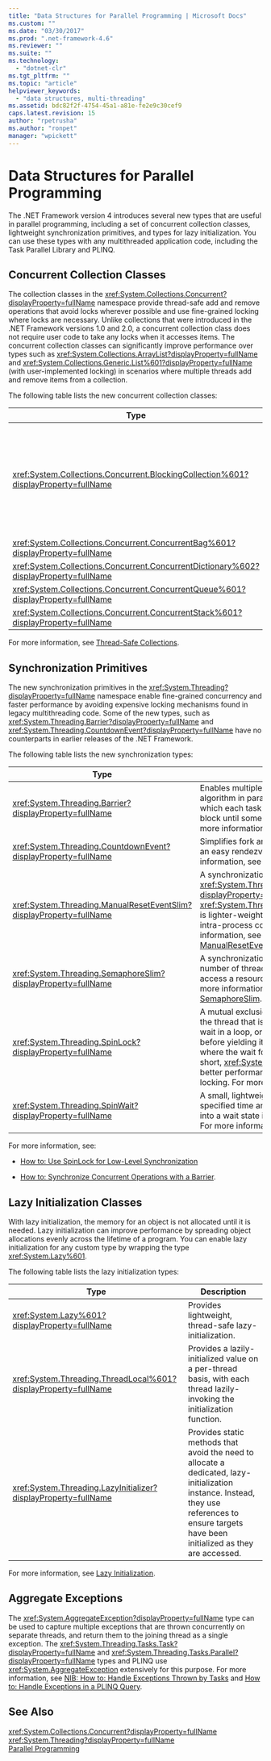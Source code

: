 ```yaml
---
title: "Data Structures for Parallel Programming | Microsoft Docs"
ms.custom: ""
ms.date: "03/30/2017"
ms.prod: ".net-framework-4.6"
ms.reviewer: ""
ms.suite: ""
ms.technology: 
  - "dotnet-clr"
ms.tgt_pltfrm: ""
ms.topic: "article"
helpviewer_keywords: 
  - "data structures, multi-threading"
ms.assetid: bdc82f2f-4754-45a1-a81e-fe2e9c30cef9
caps.latest.revision: 15
author: "rpetrusha"
ms.author: "ronpet"
manager: "wpickett"
---
```

# Data Structures for Parallel Programming
The .NET Framework version 4 introduces several new types that are useful in parallel programming, including a set of concurrent collection classes, lightweight synchronization primitives, and types for lazy initialization. You can use these types with any multithreaded application code, including the Task Parallel Library and PLINQ.  
  
## Concurrent Collection Classes  
 The collection classes in the <xref:System.Collections.Concurrent?displayProperty=fullName> namespace provide thread-safe add and remove operations that avoid locks wherever possible and use fine-grained locking where locks are necessary. Unlike collections that were introduced in the .NET Framework versions 1.0 and 2.0, a concurrent collection class does not require user code to take any locks when it accesses items. The concurrent collection classes can significantly improve performance over types such as <xref:System.Collections.ArrayList?displayProperty=fullName> and <xref:System.Collections.Generic.List%601?displayProperty=fullName> (with user-implemented locking) in scenarios where multiple threads add and remove items from a collection.  
  
 The following table lists the new concurrent collection classes:  
  
|Type|Description|  
|----------|-----------------|  
|<xref:System.Collections.Concurrent.BlockingCollection%601?displayProperty=fullName>|Provides blocking and bounding capabilities for thread-safe collections that implement <xref:System.Collections.Concurrent.IProducerConsumerCollection%601?displayProperty=fullName>. Producer threads block if no slots are available or if the collection is full. Consumer threads block if the collection is empty. This type also supports non-blocking access by consumers and producers. <xref:System.Collections.Concurrent.BlockingCollection%601> can be used as a base class or backing store to provide blocking and bounding for any collection class that supports <xref:System.Collections.Generic.IEnumerable%601>.|  
|<xref:System.Collections.Concurrent.ConcurrentBag%601?displayProperty=fullName>|A thread-safe bag implementation that provides scalable add and get operations.|  
|<xref:System.Collections.Concurrent.ConcurrentDictionary%602?displayProperty=fullName>|A concurrent and scalable dictionary type.|  
|<xref:System.Collections.Concurrent.ConcurrentQueue%601?displayProperty=fullName>|A concurrent and scalable FIFO queue.|  
|<xref:System.Collections.Concurrent.ConcurrentStack%601?displayProperty=fullName>|A concurrent and scalable LIFO stack.|  
  
 For more information, see [Thread-Safe Collections](../../../docs/standard/collections/threadsafe/index.md).  
  
## Synchronization Primitives  
 The new synchronization primitives in the <xref:System.Threading?displayProperty=fullName> namespace enable fine-grained concurrency and faster performance by avoiding expensive locking mechanisms found in legacy multithreading code. Some of the new types, such as <xref:System.Threading.Barrier?displayProperty=fullName> and <xref:System.Threading.CountdownEvent?displayProperty=fullName> have no counterparts in earlier releases of the .NET Framework.  
  
 The following table lists the new synchronization types:  
  
|Type|Description|  
|----------|-----------------|  
|<xref:System.Threading.Barrier?displayProperty=fullName>|Enables multiple threads to work on an algorithm in parallel by providing a point at which each task can signal its arrival and then block until some or all tasks have arrived. For more information, see [Barrier](../../../docs/standard/threading/barrier.md).|  
|<xref:System.Threading.CountdownEvent?displayProperty=fullName>|Simplifies fork and join scenarios by providing an easy rendezvous mechanism. For more information, see [CountdownEvent](../../../docs/standard/threading/countdownevent.md).|  
|<xref:System.Threading.ManualResetEventSlim?displayProperty=fullName>|A synchronization primitive similar to <xref:System.Threading.ManualResetEvent?displayProperty=fullName>. <xref:System.Threading.ManualResetEventSlim> is lighter-weight but can only be used for intra-process communication. For more information, see [ManualResetEvent and ManualResetEventSlim](../../../docs/standard/threading/manualresetevent-and-manualreseteventslim.md).|  
|<xref:System.Threading.SemaphoreSlim?displayProperty=fullName>|A synchronization primitive that limits the number of threads that can concurrently access a resource or a pool of resources. For more information, see [Semaphore and SemaphoreSlim](../../../docs/standard/threading/semaphore-and-semaphoreslim.md).|  
|<xref:System.Threading.SpinLock?displayProperty=fullName>|A mutual exclusion lock primitive that causes the thread that is trying to acquire the lock to wait in a loop, or *spin*, for a period of time before yielding its quantum. In scenarios where the wait for the lock is expected to be short, <xref:System.Threading.SpinLock> offers better performance than other forms of locking. For more information, see [SpinLock](../../../docs/standard/threading/spinlock.md).|  
|<xref:System.Threading.SpinWait?displayProperty=fullName>|A small, lightweight type that will spin for a specified time and eventually put the thread into a wait state if the spin count is exceeded.  For more information, see [SpinWait](../../../docs/standard/threading/spinwait.md).|  
  
 For more information, see:  
  
-   [How to: Use SpinLock for Low-Level Synchronization](../../../docs/standard/threading/how-to-use-spinlock-for-low-level-synchronization.md)  
  
-   [How to: Synchronize Concurrent Operations with a Barrier](../../../docs/standard/threading/how-to-synchronize-concurrent-operations-with-a-barrier.md).  
  
## Lazy Initialization Classes  
 With lazy initialization, the memory for an object is not allocated until it is needed. Lazy initialization can improve performance by spreading object allocations evenly across the lifetime of a program. You can enable lazy initialization for any custom type by wrapping the type <xref:System.Lazy%601>.  
  
 The following table lists the lazy initialization types:  
  
|Type|Description|  
|----------|-----------------|  
|<xref:System.Lazy%601?displayProperty=fullName>|Provides lightweight, thread-safe lazy-initialization.|  
|<xref:System.Threading.ThreadLocal%601?displayProperty=fullName>|Provides a lazily-initialized value on a per-thread basis, with each thread lazily-invoking the initialization function.|  
|<xref:System.Threading.LazyInitializer?displayProperty=fullName>|Provides static methods that avoid the need to allocate a dedicated, lazy-initialization instance. Instead, they use references to ensure targets have been initialized as they are accessed.|  
  
 For more information, see [Lazy Initialization](../../../docs/framework/performance/lazy-initialization.md).  
  
## Aggregate Exceptions  
 The <xref:System.AggregateException?displayProperty=fullName> type can be used to capture multiple exceptions that are thrown concurrently on separate threads, and return them to the joining thread as a single exception. The <xref:System.Threading.Tasks.Task?displayProperty=fullName> and <xref:System.Threading.Tasks.Parallel?displayProperty=fullName> types and PLINQ use <xref:System.AggregateException> extensively for this purpose. For more information, see [NIB: How to: Handle Exceptions Thrown by Tasks](http://msdn.microsoft.com/en-us/d6c47ec8-9de9-4880-beb3-ff19ae51565d) and [How to: Handle Exceptions in a PLINQ Query](../../../docs/standard/parallel-programming/how-to-handle-exceptions-in-a-plinq-query.md).  
  
## See Also  
 <xref:System.Collections.Concurrent?displayProperty=fullName>   
 <xref:System.Threading?displayProperty=fullName>   
 [Parallel Programming](../../../docs/standard/parallel-programming/index.md)